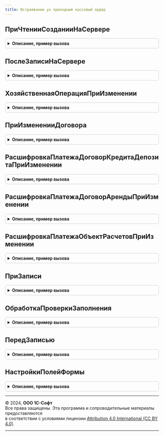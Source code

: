 ```yaml
---
title: Встраивание ух приходный кассовый ордер
---
```



## ПриЧтенииСозданииНаСервере
<details style="margin: 1em 0; padding: 0.5em; border: 1px solid #ccc; border-radius: 6px;">

<summary style="font-weight: bold; cursor: pointer;">Описание, пример вызова</summary>

```bsl

// нетиповое событие документа. Вызывается перед исполнением основного кода
Процедура ПриЧтенииСозданииНаСервере(Форма) Экспорт
```

Пример вызова
```bsl
ВстраиваниеУХПриходныйКассовыйОрдер.ПриЧтенииСозданииНаСервере(Форма) 
```
</details>

## ПослеЗаписиНаСервере
<details style="margin: 1em 0; padding: 0.5em; border: 1px solid #ccc; border-radius: 6px;">

<summary style="font-weight: bold; cursor: pointer;">Описание, пример вызова</summary>

```bsl

Процедура ПослеЗаписиНаСервере(Форма, ТекущийОбъект, ПараметрыЗаписи) Экспорт
```

Пример вызова
```bsl
ВстраиваниеУХПриходныйКассовыйОрдер.ПослеЗаписиНаСервере(Форма, ТекущийОбъект, ПараметрыЗаписи) 
```
</details>

## ХозяйственнаяОперацияПриИзменении
<details style="margin: 1em 0; padding: 0.5em; border: 1px solid #ccc; border-radius: 6px;">

<summary style="font-weight: bold; cursor: pointer;">Описание, пример вызова</summary>

```bsl

Процедура ХозяйственнаяОперацияПриИзменении(Форма) Экспорт
```

Пример вызова
```bsl
ВстраиваниеУХПриходныйКассовыйОрдер.ХозяйственнаяОперацияПриИзменении(Форма) 
```
</details>

## ПриИзмененииДоговора
<details style="margin: 1em 0; padding: 0.5em; border: 1px solid #ccc; border-radius: 6px;">

<summary style="font-weight: bold; cursor: pointer;">Описание, пример вызова</summary>

```bsl

Процедура ПриИзмененииДоговора(Форма) Экспорт
```

Пример вызова
```bsl
ВстраиваниеУХПриходныйКассовыйОрдер.ПриИзмененииДоговора(Форма) 
```
</details>

## РасшифровкаПлатежаДоговорКредитаДепозитаПриИзменении
<details style="margin: 1em 0; padding: 0.5em; border: 1px solid #ccc; border-radius: 6px;">

<summary style="font-weight: bold; cursor: pointer;">Описание, пример вызова</summary>

```bsl

Процедура РасшифровкаПлатежаДоговорКредитаДепозитаПриИзменении(Форма, ТекущаяСтрока) Экспорт
```

Пример вызова
```bsl
ВстраиваниеУХПриходныйКассовыйОрдер.РасшифровкаПлатежаДоговорКредитаДепозитаПриИзменении(Форма, ТекущаяСтрока) 
```
</details>

## РасшифровкаПлатежаДоговорАрендыПриИзменении
<details style="margin: 1em 0; padding: 0.5em; border: 1px solid #ccc; border-radius: 6px;">

<summary style="font-weight: bold; cursor: pointer;">Описание, пример вызова</summary>

```bsl

Процедура РасшифровкаПлатежаДоговорАрендыПриИзменении(Форма, ТекущаяСтрока) Экспорт
```

Пример вызова
```bsl
ВстраиваниеУХПриходныйКассовыйОрдер.РасшифровкаПлатежаДоговорАрендыПриИзменении(Форма, ТекущаяСтрока) 
```
</details>

## РасшифровкаПлатежаОбъектРасчетовПриИзменении
<details style="margin: 1em 0; padding: 0.5em; border: 1px solid #ccc; border-radius: 6px;">

<summary style="font-weight: bold; cursor: pointer;">Описание, пример вызова</summary>

```bsl

Процедура РасшифровкаПлатежаОбъектРасчетовПриИзменении(Форма, ТекущаяСтрока) Экспорт
```

Пример вызова
```bsl
ВстраиваниеУХПриходныйКассовыйОрдер.РасшифровкаПлатежаОбъектРасчетовПриИзменении(Форма, ТекущаяСтрока) 
```
</details>

## ПриЗаписи
<details style="margin: 1em 0; padding: 0.5em; border: 1px solid #ccc; border-radius: 6px;">

<summary style="font-weight: bold; cursor: pointer;">Описание, пример вызова</summary>

```bsl

Процедура ПриЗаписи(Объект, Отказ) экспорт Экспорт
```

Пример вызова
```bsl
ВстраиваниеУХПриходныйКассовыйОрдер.ПриЗаписи(Объект, Отказ) экспорт);
```
</details>

## ОбработкаПроверкиЗаполнения
<details style="margin: 1em 0; padding: 0.5em; border: 1px solid #ccc; border-radius: 6px;">

<summary style="font-weight: bold; cursor: pointer;">Описание, пример вызова</summary>

```bsl

Процедура ОбработкаПроверкиЗаполнения(Объект, Отказ, ПроверяемыеРеквизиты, МассивНепроверяемыхРеквизитов) Экспорт
```

Пример вызова
```bsl
ВстраиваниеУХПриходныйКассовыйОрдер.ОбработкаПроверкиЗаполнения(Объект, Отказ, ПроверяемыеРеквизиты, МассивНепроверяемыхРеквизитов) 
```
</details>

## ПередЗаписью
<details style="margin: 1em 0; padding: 0.5em; border: 1px solid #ccc; border-radius: 6px;">

<summary style="font-weight: bold; cursor: pointer;">Описание, пример вызова</summary>

```bsl

Процедура ПередЗаписью(Объект, Отказ, РежимЗаписи, РежимПроведения) Экспорт
```

Пример вызова
```bsl
ВстраиваниеУХПриходныйКассовыйОрдер.ПередЗаписью(Объект, Отказ, РежимЗаписи, РежимПроведения) 
```
</details>

## НастройкиПолейФормы
<details style="margin: 1em 0; padding: 0.5em; border: 1px solid #ccc; border-radius: 6px;">

<summary style="font-weight: bold; cursor: pointer;">Описание, пример вызова</summary>

```bsl

// Определяет свойства полей формы////// в зависимости от данных
//
// Возвращаемое значение:
//    ТаблицаЗначений - таблица с колонками Поля, Условие, Свойства.
//
Функция НастройкиПолейФормы(Настройки) Экспорт
```

Пример вызова
```bsl
Результат = ВстраиваниеУХПриходныйКассовыйОрдер.НастройкиПолейФормы(Настройки) 
```
</details>

---

© 2024, **ООО 1С-Софт**  
Все права защищены. Эта программа и сопроводительные материалы предоставляются  
в соответствии с условиями лицензии [Attribution 4.0 International (CC BY 4.0)](https://creativecommons.org/licenses/by/4.0/legalcode).

---

